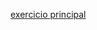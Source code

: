 
<a href="https://kaiofre.github.io/kaiofre/projeto%20gustavo%20guanabara1/projeto.html">exercicio principal</a>

